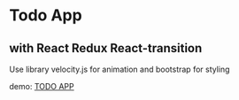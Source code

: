 # Todo App 

## with React Redux React-transition


Use library velocity.js for animation and bootstrap for styling

demo: [TODO APP](https://frozen-hollows-66370.herokuapp.com/)
